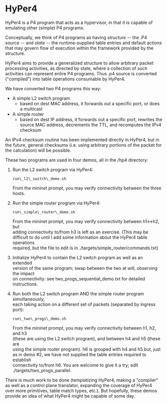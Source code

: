 # HyPer4

HyPer4 is a P4 program that acts as a hypervisor, in that it is capable of emulating other (simple) P4 programs.

Conceptually, we think of P4 programs as having *structure* -- the .P4 source -- and *state* --
the runtime-supplied table entries and default actions that may govern flow of execution
within the framework provided by the structure.

HyPer4 aims to provide a generalized structure to allow arbitrary packet processing
activities, as directed by state, where a collection of such activities can represent
entire P4 programs.  Thus .p4 source is converted ("compiled") into table operations
consumable by HyPer4.

We have converted two P4 programs this way:
- A simple L2 switch program
  - based on dest MAC address, it forwards out a specific port, or does a multicast
- A simple router
  - based on dest IP address, it forwards out a specific port, rewrites the source
    MAC address, decrements the TTL, and recomputes the IPv4 checksum

An IPv4 checksum routine has been implemented directly in HyPer4, but in the future,
general checksums (i.e. using arbitrary portions of the packet for the calculation)
will be possible.

These two programs are used in four demos, all in the /hp4 directory:

1. Run the L2 switch program via HyPer4:  
   ```
   run\_l2\_switch\_demo.sh  
   ```   
   From the mininet prompt, you may verify connectivity between the three hosts.

2. Run the simple router program via HyPer4:
   ```
   run\_simple\_router\_demo.sh
   ```
   From the mininet prompt, you may verify connectivity between h1<->h2, but  
   adding connectivity to/from h3 is left as an exercise.  (This may be  
   difficult to do until I add some information about the HyPer4 table operations  
   required, but the file to edit is in ./targets/simple_router/commands.txt)
   
3. Initialize HyPer4 to contain the L2 switch program as well as an extended  
   version of the same program; swap between the two at will, observing the impact  
   on connectivity: see two\_progs\_sequential\_demo.txt for detailed instructions.

4. Run both the L2 switch program AND the simple router program simultaneously,  
   each taking action on a different set of packets (separated by ingress port):
   ```
   run\_two\_progs\_demo.sh
   ```
   From the mininet prompt, you may verify connectivity between h1, h2, and h3  
   (these are using the L2 switch program), and between h4 and h5 (these are  
   using the simple router program).  h6 is grouped with h4 and h5 but, just  
   as in demo #2, we have not supplied the table entries required to establish  
   connectivity to/from h6.  You are welcome to give it a try; edit  
   ./targets/two\_progs\_parallel.

There is much work to be done (templatizing HyPer4, making a "compiler" as well
as a control plane translator, expanding the coverage of HyPer4 over more
primitives, table match types, etc.).  But hopefully, these demos provide an idea
of what HyPer4 might be capable of some day.
